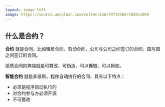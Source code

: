 ```yaml
---
layout: image-left
image: https://source.unsplash.com/collection/94734566/1920x1080
---
```


## 什么是合约？
**合约** 就是合同，比如租房合同、劳动合同、公司与公司之间签订的合同、国与国之间签订的合同。

纸质合同的弊端就是可篡改、可伪造、可以撕毁、可以赖账。

**智能合约** 就是非纸质，程序自动执行的合同，具有以下特点：

- 必须是程序自动执行的
- 对合约参与方必须开源
- 不可篡改